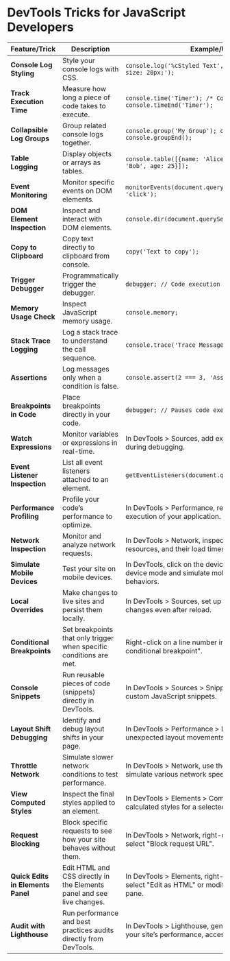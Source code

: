 # DevTools Tricks for JavaScript Developers

| Feature/Trick                   | Description                                                                 | Example/Usage                                                                                                      |
|---------------------------------|-----------------------------------------------------------------------------|--------------------------------------------------------------------------------------------------------------------|
| **Console Log Styling**         | Style your console logs with CSS.                                            | `console.log('%cStyled Text', 'color: blue; font-size: 20px;');`                                                   |
| **Track Execution Time**        | Measure how long a piece of code takes to execute.                           | `console.time('Timer'); /* Code */ console.timeEnd('Timer');`                                                      |
| **Collapsible Log Groups**      | Group related console logs together.                                         | `console.group('My Group'); console.log('Message'); console.groupEnd();`                                           |
| **Table Logging**               | Display objects or arrays as tables.                                         | `console.table([{name: 'Alice', age: 30}, {name: 'Bob', age: 25}]);`                                               |
| **Event Monitoring**            | Monitor specific events on DOM elements.                                     | `monitorEvents(document.querySelector('button'), 'click');`                                                        |
| **DOM Element Inspection**      | Inspect and interact with DOM elements.                                      | `console.dir(document.querySelector('h1'));`                                                                       |
| **Copy to Clipboard**           | Copy text directly to clipboard from console.                                | `copy('Text to copy');`                                                                                            |
| **Trigger Debugger**            | Programmatically trigger the debugger.                                       | `debugger; // Code execution pauses here`                                                                          |
| **Memory Usage Check**          | Inspect JavaScript memory usage.                                             | `console.memory;`                                                                                                  |
| **Stack Trace Logging**         | Log a stack trace to understand the call sequence.                           | `console.trace('Trace Message');`                                                                                  |
| **Assertions**                  | Log messages only when a condition is false.                                 | `console.assert(2 === 3, 'Assertion failed');`                                                                      |
| **Breakpoints in Code**         | Place breakpoints directly in your code.                                     | `debugger; // Pauses code execution here`                                                                          |
| **Watch Expressions**           | Monitor variables or expressions in real-time.                               | In DevTools > Sources, add expressions to "Watch" during debugging.                                                |
| **Event Listener Inspection**   | List all event listeners attached to an element.                             | `getEventListeners(document.querySelector('button'));`                                                             |
| **Performance Profiling**       | Profile your code’s performance to optimize.                                 | In DevTools > Performance, record and analyze the execution of your application.                                   |
| **Network Inspection**          | Monitor and analyze network requests.                                        | In DevTools > Network, inspect XHR requests, resources, and their load times.                                      |
| **Simulate Mobile Devices**     | Test your site on mobile devices.                                            | In DevTools, click on the device toolbar icon to toggle device mode and simulate mobile screens and behaviors.      |
| **Local Overrides**             | Make changes to live sites and persist them locally.                         | In DevTools > Sources, set up overrides to persist changes even after reload.                                       |
| **Conditional Breakpoints**     | Set breakpoints that only trigger when specific conditions are met.          | Right-click on a line number in Sources and select "Add conditional breakpoint".                                   |
| **Console Snippets**            | Run reusable pieces of code (snippets) directly in DevTools.                 | In DevTools > Sources > Snippets, create and run custom JavaScript snippets.                                        |
| **Layout Shift Debugging**      | Identify and debug layout shifts in your page.                               | In DevTools > Performance > Layout Shifts, analyze unexpected layout movements.                                     |
| **Throttle Network**            | Simulate slower network conditions to test performance.                      | In DevTools > Network, use the throttling dropdown to simulate various network speeds.                             |
| **View Computed Styles**        | Inspect the final styles applied to an element.                              | In DevTools > Elements > Computed, view the final calculated styles for a selected element.                        |
| **Request Blocking**            | Block specific requests to see how your site behaves without them.           | In DevTools > Network, right-click on a request and select "Block request URL".                                     |
| **Quick Edits in Elements Panel**| Edit HTML and CSS directly in the Elements panel and see live changes.       | In DevTools > Elements, right-click on an element and select "Edit as HTML" or modify styles in the Styles pane.    |
| **Audit with Lighthouse**       | Run performance and best practices audits directly from DevTools.            | In DevTools > Lighthouse, generate a report to analyze your site’s performance, accessibility, and SEO.            |
